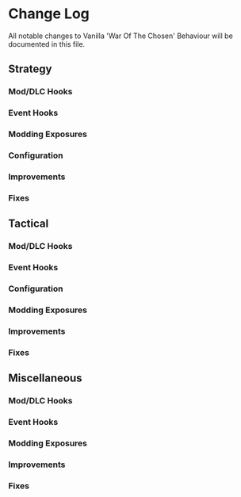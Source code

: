 # Change Log
All notable changes to Vanilla 'War Of The Chosen' Behaviour will be documented in this file.



## Strategy

### Mod/DLC Hooks

### Event Hooks

### Modding Exposures

### Configuration

### Improvements

### Fixes



## Tactical

### Mod/DLC Hooks

### Event Hooks

### Configuration

### Modding Exposures

### Improvements

### Fixes



## Miscellaneous

### Mod/DLC Hooks


### Event Hooks

### Modding Exposures

### Improvements

### Fixes
